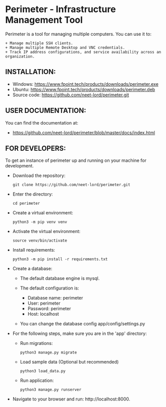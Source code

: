 Perimeter - Infrastructure Management Tool
==========================================

Perimeter is a tool for managing multiple computers. You can use it to:

    + Manage multiple SSH clients.
    + Manage multiple Remote Desktop and VNC credentials.
    + Track IP address configurations, and service availability across an organization.

## INSTALLATION:
  + Windows: https://www.fpoint.tech/products/downloads/perimeter.exe
  + Ubuntu: https://www.fpoint.tech/products/downloads/perimeter.deb
  + Source code: https://github.com/neet-lord/perimeter.git

## USER DOCUMENTATION:

You can find the documentation at:
  + https://github.com/neet-lord/perimeter/blob/master/docs/index.html

## FOR DEVELOPERS:
To get an instance of perimeter up and running on your machine
for development.

  + Download the repository:
        
        git clone https://github.com/neet-lord/perimeter.git

  + Enter the directory:

        cd perimeter

  + Create a virtual environment:
  
        python3 -m pip venv venv

  + Activate the virtual environment:
  
        source venv/bin/activate

  + Install requirements:

        python3 -m pip install -r requirements.txt

  + Create a database:
    + The default database engine is mysql.
    + The default configuration is:
      + Database name: perimeter
      + User: perimeter
      + Password: perimeter
      + Host: localhost
    
    + You can change the database config app/config/settings.py

  + For the following steps, make sure you are in the 'app' directory:
    + Run migrations:

          python3 manage.py migrate

    + Load sample data (Optional but recommended)

          python3 load_data.py
    
    + Run application:
    
          python3 manage.py runserver

  + Navigate to your browser and run: http://localhost:8000.

